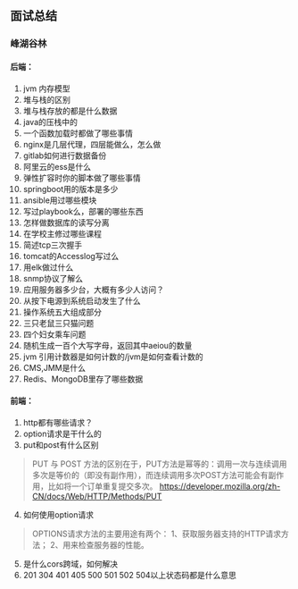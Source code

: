 ## 面试总结
### 峰湖谷林
#### 后端：
1. jvm 内存模型
2. 堆与栈的区别
3. 堆与栈存放的都是什么数据
4. java的压栈中的
5. 一个函数加载时都做了哪些事情
6. nginx是几层代理，四层能做么，怎么做
7. gitlab如何进行数据备份
8. 阿里云的ess是什么
9. 弹性扩容时你的脚本做了哪些事情
10. springboot用的版本是多少
11. ansible用过哪些模块
12. 写过playbook么，部署的哪些东西
13. 怎样做数据库的读写分离
14. 在学校主修过哪些课程
15. 简述tcp三次握手
16. tomcat的Accesslog写过么
17. 用elk做过什么
18. snmp协议了解么
19. 应用服务器多少台，大概有多少人访问？
20. 从按下电源到系统启动发生了什么
21. 操作系统五大组成部分
22. 三只老鼠三只猫问题
23. 四个妇女乘车问题
24. 随机生成一百个大写字母，返回其中aeiou的数量
25. jvm 引用计数器是如何计数的/jvm是如何查看计数的
26. CMS,JMM是什么
27. Redis、MongoDB里存了哪些数据

#### 前端：
1. http都有哪些请求？
2. option请求是干什么的
3. put和post有什么区别
>PUT 与 POST 方法的区别在于，PUT方法是幂等的：调用一次与连续调用多次是等价的（即没有副作用），而连续调用多次POST方法可能会有副作用，比如将一个订单重复提交多次。
https://developer.mozilla.org/zh-CN/docs/Web/HTTP/Methods/PUT
4. 如何使用option请求
>OPTIONS请求方法的主要用途有两个：
1、获取服务器支持的HTTP请求方法；
2、用来检查服务器的性能。
5. 是什么cors跨域，如何解决
6. 201 304 401 405 500 501 502 504以上状态码都是什么意思
